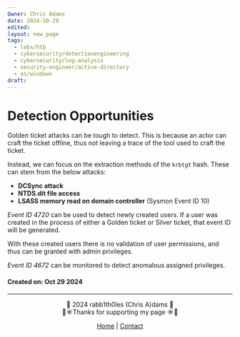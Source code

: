 ```yaml
---
Owner: Chris Adams
date: 2024-10-29
edited: 
layout: new_page
tags:
  - labs/htb
  - cybersecurity/detectionengineering
  - cybersecurity/log-analysis
  - security-engineer/active-directory
  - os/windows
draft:
---
```

# Detection Opportunities

Golden ticket attacks can be tough to detect. This is because an actor can craft the ticket offline, thus not leaving a trace of the tool used to craft the ticket. 

Instead, we can focus on the extraction methods of the `krbtgt` hash. These can stem from the below attacks:

* **DCSync attack**
* **NTDS.dit file access**
* **LSASS memory read on domain controller** (Sysmon Event ID 10)

*Event ID 4720* can be used to detect newly created users. If a user was created in the process of either a Golden ticket or Silver ticket, that event ID will be generated. 

With these created users there is no validation of user permissions, and thus can be granted with admin privileges. 

*Event ID 4672* can be monitored to detect anomalous assigned privileges.

#### Created on: Oct 29 2024
---
<div style="text-align: center;">
	<div class="gradient-text">👾 2024 rabb1th0les (Chris A)dams 👾</div> 
	🌴☀Thanks for supporting my page ☀🌴
	<nav>
		<ul style="list-style: none; padding: 0;">
			<div style="text-align: center;">
				<li><a href="index.html">Home</a> | <a href="Contact.html">Contact</a></li>
			</div>
		</ul>
	</nav>	
</div>
